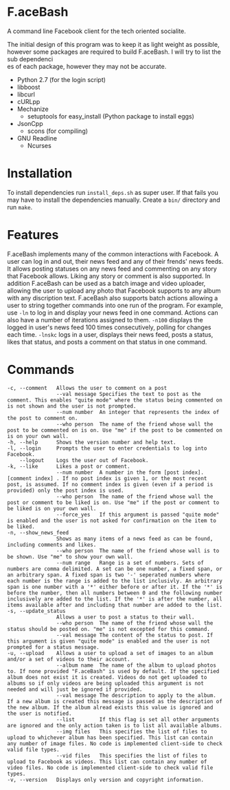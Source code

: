 F.aceBash
=========

A command line Facebook client for the tech oriented socialite.

The initial design of this program was to keep it as light weight as possible, however some packages are required to build F.aceBash. I will try to list the sub dependenci\
es of each package, however they may not be accurate.

* Python 2.7 (for the login script)
* libboost
* libcurl
* cURLpp
* Mechanize
  * setuptools for easy_install (Python package to install eggs)
* JsonCpp
  * scons (for compiling)
* GNU Readline
  * Ncurses

Installation
============

To install dependencies run `install_deps.sh` as super user. If that fails you may have to install the dependencies manually.
Create a `bin/` directory and run `make`.

Features
========

F.aceBash implements many of the common interactions with Facebook. A user can log in and out, their news feed and any of their frends' news feeds. It allows posting statuses on any news feed and commenting on any story that Facebook allows. Liking any story or comment is also supported. In addition F.aceBash can be used as a batch image and video uploader, allowing the user to upload any photo that Facebook supports to any album with any discription text. F.aceBash also supports batch actions allowing a user to string together commands into one run of the program. For example, use `-ln` to log in and display your news feed in one command. Actions can also have a number of iterations assigned to them. `-n100` displays the logged in user's news feed 100 times consecutively, polling for changes each time. `-lnskc` logs in a user, displays their news feed, posts a status, likes that status, and posts a comment on that status in one command.

Commands
========

    -c, --comment   Allows the user to comment on a post
                    --val message Specifies the text to post as the comment. This enables "quite mode" where the status being commented on is not shown and the user is not prompted.
                    --num number  An integer that represents the index of the post to comment on.
                    --who person  The name of the friend whose wall the post to be commented on is on. Use "me" if the post to be commented on is on your own wall.
    -h, --help      Shows the version number and help text.
    -l, --login     Prompts the user to enter credentials to log into Facebook.
        --logout    Logs the user out of Facebook.
    -k, --like      Likes a post or comment.
                    --num number  A number in the form [post index].[comment index] . If no post index is given 1, or the most recent post, is assumed. If no comment index is given (even if a period is provided) only the post index is used.
                    --who person  The name of the friend whose wall the post or comment to be liked is on. Use "me" if the post or comment to be liked is on your own wall.
                    --force_yes   If this argument is passed "quite mode" is enabled and the user is not asked for confirmation on the item to be liked.
    -n, --show_news_feed
                    Shows as many items of a news feed as can be found, including comments and likes.
                    --who person  The name of the friend whose wall is to be shown. Use "me" to show your own wall.
                    --num range   Range is a set of numbers. Sets of numbers are comma delimited. A set can be one number, a fixed span, or an arbitrary span. A fixed span is two '-' seperated numbers where each number is the range is added to the list inclusivly. An arbitrary span is one number with a '*' either before or after it. If the '*' is before the number, then all numbers between 0 and the following number inclusively are added to the list. If the '*' is after the number, all items available after and including that number are added to the list.
    -s, --update_status
                    Allows a user to post a status to their wall.
                    --who person  The name of the friend whose wall the status should be posted on. "me" is not excepted for this command.
                    --val message The content of the status to post. If this argument is given "quite mode" is enabled and the user is not prompted for a status message.
    -u, --upload    Allows a user to upload a set of images to an album and/or a set of videos to their account.
                    --album name  The name of the album to upload photos to. If none provided "F.aceBash" is used by default. If the specified album does not exist it is created. Videos do not get uploaded to albums so if only videos are being uploaded this argument is not needed and will just be ignored if provided.
                    --val message The description to apply to the album. If a new album is created this message is passed as the description of the new album. If the album alread exists this value is ignored and the user is notified.
                    --list        If this flag is set all other arguments are ignored and the only action taken is to list all available albums.
                    --img files   This specifies the list of files to upload to whichever album has been specified. This list can contain any number of image files. No code is implemented client-side to check valid file types.
                    --vid files   This specifies the list of files to upload to Facebook as videos. This list can contain any number of video files. No code is implemented client-side to check valid file types.
    -v, --version   Displays only version and copyright information.